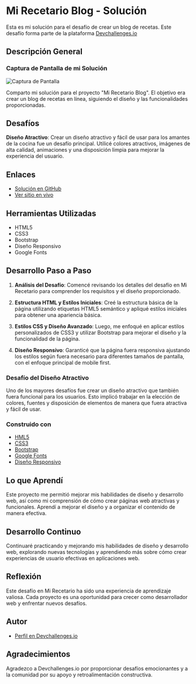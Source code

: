 # Mi Recetario Blog - Solución

Esta es mi solución para el desafío de crear un blog de recetas. Este desafío forma parte de la plataforma [Devchallenges.io](https://devchallenges.io/challenges/OEKdUZ6xs0h99C38XVht) 

## Descripción General
### Captura de Pantalla de mi Solución

![Captura de Pantalla](./assets/Captura-pantalla-pagina-receta.png)

Comparto mi solución para el proyecto "Mi Recetario Blog". El objetivo era crear un blog de recetas en línea, siguiendo el diseño y las funcionalidades proporcionadas.

## Desafíos

**Diseño Atractivo**: Crear un diseño atractivo y fácil de usar para los amantes de la cocina fue un desafío principal. Utilicé colores atractivos, imágenes de alta calidad, animaciones y una disposición limpia para mejorar la experiencia del usuario.

## Enlaces

- [Solución en GitHub](https://github.com/CristianAguilar-dev/Pagina-menu-Receta/tree/main)
- [Ver sitio en vivo](https://cristianaguilar-dev.github.io/Pagina-menu-Receta/)

## Herramientas Utilizadas

- HTML5
- CSS3
- Bootstrap
- Diseño Responsivo
- Google Fonts

## Desarrollo Paso a Paso

1. **Análisis del Desafío**: Comencé revisando los detalles del desafío en Mi Recetario para comprender los requisitos y el diseño proporcionado.

2. **Estructura HTML y Estilos Iniciales**: Creé la estructura básica de la página utilizando etiquetas HTML5 semántico y apliqué estilos iniciales para obtener una apariencia básica.

3. **Estilos CSS y Diseño Avanzado**: Luego, me enfoqué en aplicar estilos personalizados de CSS3 y utilizar Bootstrap para mejorar el diseño y la funcionalidad de la página.

4. **Diseño Responsivo**: Garanticé que la página fuera responsiva ajustando los estilos según fuera necesario para diferentes tamaños de pantalla, con el enfoque principal de mobile first.

### Desafío del Diseño Atractivo

Uno de los mayores desafíos fue crear un diseño atractivo que también fuera funcional para los usuarios. Esto implicó trabajar en la elección de colores, fuentes y disposición de elementos de manera que fuera atractiva y fácil de usar.

### Construido con

- [HML5](https://developer.mozilla.org/es/docs/Web/HTML)
- [CSS3](https://developer.mozilla.org/es/docs/Web/CSS)
- [Bootstrap](https://getbootstrap.com/)
- [Google Fonts](https://fonts.google.com/)
- [Diseño Responsivo](https://developer.mozilla.org/es/docs/Glossary/Responsive_web_design)
## Lo que Aprendí

Este proyecto me permitió mejorar mis habilidades de diseño y desarrollo web, así como mi comprensión de cómo crear páginas web atractivas y funcionales. Aprendí a mejorar el diseño y a organizar el contenido de manera efectiva.

## Desarrollo Continuo

Continuaré practicando y mejorando mis habilidades de diseño y desarrollo web, explorando nuevas tecnologías y aprendiendo más sobre cómo crear experiencias de usuario efectivas en aplicaciones web.

## Reflexión

Este desafío en Mi Recetario ha sido una experiencia de aprendizaje valiosa. Cada proyecto es una oportunidad para crecer como desarrollador web y enfrentar nuevos desafíos.

## Autor

- [Perfil en Devchallenges.io](https://devchallenges.io/portfolio/CristianAguilar-dev)

## Agradecimientos

Agradezco a Devchallenges.io por proporcionar desafíos emocionantes y a la comunidad por su apoyo y retroalimentación constructiva. 
